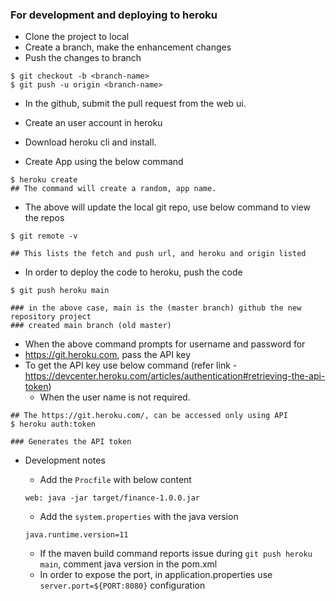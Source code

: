 ### For development and deploying to heroku

- Clone the project to local
- Create a branch, make the enhancement changes
- Push the changes to branch
```
$ git checkout -b <branch-name>
$ git push -u origin <branch-name>
```

- In the github, submit the pull request from the web ui.

- Create an user account in heroku
- Download heroku cli and install.

- Create App using the below command

```
$ heroku create
## The command will create a random, app name. 
```

- The above will update the local git repo, use below command to view the repos
```
$ git remote -v 

## This lists the fetch and push url, and heroku and origin listed
```

- In order to deploy the code to heroku, push the code

```
$ git push heroku main

### in the above case, main is the (master branch) github the new repository project
### created main branch (old master)
```

- When the above command prompts for username and password for 
- https://git.heroku.com, pass the API key
- To get the API key use below command (refer link - https://devcenter.heroku.com/articles/authentication#retrieving-the-api-token)
  - When the user name is not required.
```
## The https://git.heroku.com/, can be accessed only using API 
$ heroku auth:token

### Generates the API token
```

- Development notes
  - Add the `Procfile` with below content
  ```
  web: java -jar target/finance-1.0.0.jar
  ```
  
   - Add the `system.properties` with the java version
  ```
  java.runtime.version=11
  ```
  
  - If the maven build command reports issue during `git push heroku main`, comment java version in the pom.xml
  - In order to expose the port, in application.properties use `server.port=${PORT:8080}` configuration
   